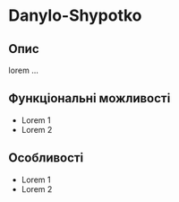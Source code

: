 # Danylo-Shypotko

## Опис
lorem ...

## Функціональні можливості
- Lorem 1
- Lorem 2

## Особливості
- Lorem 1
- Lorem 2